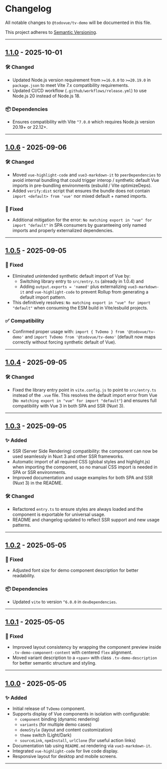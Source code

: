 # Changelog

All notable changes to `@todovue/tv-demo` will be documented in this file.

This project adheres to [Semantic Versioning](https://semver.org/).

---
## [1.1.0] - 2025-10-01

### 🛠️ Changed
- Updated Node.js version requirement from `>=16.0.0` to `>=20.19.0` in `package.json` to meet Vite 7.x compatibility requirements.
- Updated CI/CD workflow (`.github/workflows/release.yml`) to use Node.js 20 instead of Node.js 18.

### 📦 Dependencies
- Ensures compatibility with Vite `^7.0.0` which requires Node.js version 20.19+ or 22.12+.

---
## [1.0.6] - 2025-09-06

### 🛠️ Changed
- Moved `vue-highlight-code` and `vue3-markdown-it` to `peerDependencies` to avoid internal bundling that could trigger interop / synthetic default Vue imports in pre-bundling environments (esbuild / Vite optimizeDeps).
- Added `verify:dist` script that ensures the bundle does not contain `import <default> from 'vue'` nor mixed default + named imports.

### 🐛 Fixed
- Additional mitigation for the error: `No matching export in "vue" for import "default"` in SPA consumers by guaranteeing only named imports and properly externalized dependencies.

---
## [1.0.5] - 2025-09-05

### 🐛 Fixed
- Eliminated unintended synthetic default import of Vue by:
  - Switching library entry to `src/entry.ts` (already in 1.0.4) and
  - Adding `output.exports = 'named'` plus externalizing `vue3-markdown-it` and `vue-highlight-code` to prevent Rollup from generating a default import pattern.
- This definitively resolves: `No matching export in "vue" for import "default"` when consuming the ESM build in Vite/esbuild projects.

### ✅ Compatibility
- Confirmed proper usage with: `import { TvDemo } from '@todovue/tv-demo'` and `import TvDemo from '@todovue/tv-demo'` (default now maps correctly without forcing synthetic default of Vue).

---
## [1.0.4] - 2025-09-05

### 🛠️ Changed
- Fixed the library entry point in `vite.config.js` to point to `src/entry.ts` instead of the `.vue` file. This resolves the default import error from Vue (`No matching export in "vue" for import "default"`) and ensures full compatibility with Vue 3 in both SPA and SSR (Nuxt 3).

---
## [1.0.3] - 2025-09-05

### ✨ Added
- SSR (Server Side Rendering) compatibility: the component can now be used seamlessly in Nuxt 3 and other SSR frameworks.
- Automatic import of all required CSS (global styles and highlight.js) when importing the component, so no manual CSS import is needed in SPA or SSR environments.
- Improved documentation and usage examples for both SPA and SSR (Nuxt 3) in the README.

### 🛠️ Changed
- Refactored `entry.ts` to ensure styles are always loaded and the component is exportable for universal usage.
- README and changelog updated to reflect SSR support and new usage patterns.

---
## [1.0.2] - 2025-05-05

### 🐛 Fixed
- Adjusted font size for demo component description for better readability.

### 📦 Dependencies
- Updated `vite` to version `^6.0.0` in `devDependencies`.

---
## [1.0.1] - 2025-05-05

### 🐛 Fixed
- Improved layout consistency by wrapping the component preview inside `.tv-demo-component-content` with centered `flex` alignment.
- Moved variant description to a `<span>` with class `.tv-demo-description` for better semantic structure and styling.

---
## [1.0.0] - 2025-05-05

### ✨ Added
- Initial release of `TvDemo` component.
- Supports display of Vue components in isolation with configurable:
    - `component` binding (dynamic rendering)
    - `variants` (for multiple demo cases)
    - `demoStyle` (layout and content customization)
    - `theme` switch (Light/Dark)
    - `sourceLink`, `npmInstall`, `urlClone` (for useful action links)
- Documentation tab using `README.md` rendering via `vue3-markdown-it`.
- Integrated `vue-highlight-code` for live code display.
- Responsive layout for desktop and mobile screens.

---
[1.1.0]: https://github.com/TODOvue/tv-demo/pull/28/files
[1.0.6]: https://github.com/TODOvue/tv-demo/pull/24/files
[1.0.5]: https://github.com/TODOvue/tv-demo/pull/23/files
[1.0.4]: https://github.com/TODOvue/tv-demo/pull/22/files
[1.0.3]: https://github.com/TODOvue/tv-demo/pull/21/files
[1.0.2]: https://github.com/TODOvue/tv-demo/pull/20/files
[1.0.1]: https://github.com/TODOvue/tv-demo/pull/19/files
[1.0.0]: https://github.com/TODOvue/tv-demo/pull/18/files
